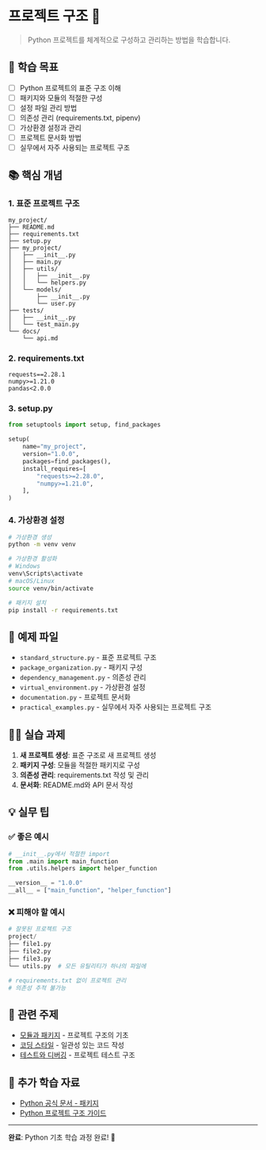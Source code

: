 # 프로젝트 구조 📁

> Python 프로젝트를 체계적으로 구성하고 관리하는 방법을 학습합니다.

## 🎯 학습 목표

- [ ] Python 프로젝트의 표준 구조 이해
- [ ] 패키지와 모듈의 적절한 구성
- [ ] 설정 파일 관리 방법
- [ ] 의존성 관리 (requirements.txt, pipenv)
- [ ] 가상환경 설정과 관리
- [ ] 프로젝트 문서화 방법
- [ ] 실무에서 자주 사용되는 프로젝트 구조

## 📚 핵심 개념

### 1. 표준 프로젝트 구조
```
my_project/
├── README.md
├── requirements.txt
├── setup.py
├── my_project/
│   ├── __init__.py
│   ├── main.py
│   ├── utils/
│   │   ├── __init__.py
│   │   └── helpers.py
│   └── models/
│       ├── __init__.py
│       └── user.py
├── tests/
│   ├── __init__.py
│   └── test_main.py
└── docs/
    └── api.md
```

### 2. requirements.txt
```
requests==2.28.1
numpy>=1.21.0
pandas<2.0.0
```

### 3. setup.py
```python
from setuptools import setup, find_packages

setup(
    name="my_project",
    version="1.0.0",
    packages=find_packages(),
    install_requires=[
        "requests>=2.28.0",
        "numpy>=1.21.0",
    ],
)
```

### 4. 가상환경 설정
```bash
# 가상환경 생성
python -m venv venv

# 가상환경 활성화
# Windows
venv\Scripts\activate
# macOS/Linux
source venv/bin/activate

# 패키지 설치
pip install -r requirements.txt
```

## 📁 예제 파일

- `standard_structure.py` - 표준 프로젝트 구조
- `package_organization.py` - 패키지 구성
- `dependency_management.py` - 의존성 관리
- `virtual_environment.py` - 가상환경 설정
- `documentation.py` - 프로젝트 문서화
- `practical_examples.py` - 실무에서 자주 사용되는 프로젝트 구조

## 🏃‍♂️ 실습 과제

1. **새 프로젝트 생성**: 표준 구조로 새 프로젝트 생성
2. **패키지 구성**: 모듈을 적절한 패키지로 구성
3. **의존성 관리**: requirements.txt 작성 및 관리
4. **문서화**: README.md와 API 문서 작성

## 💡 실무 팁

### ✅ 좋은 예시
```python
# __init__.py에서 적절한 import
from .main import main_function
from .utils.helpers import helper_function

__version__ = "1.0.0"
__all__ = ["main_function", "helper_function"]
```

### ❌ 피해야 할 예시
```python
# 잘못된 프로젝트 구조
project/
├── file1.py
├── file2.py
├── file3.py
└── utils.py  # 모든 유틸리티가 하나의 파일에

# requirements.txt 없이 프로젝트 관리
# 의존성 추적 불가능
```

## 🔗 관련 주제

- [모듈과 패키지](../../03-functions-modules/modules/) - 프로젝트 구조의 기초
- [코딩 스타일](../../08-best-practices/coding-style/) - 일관성 있는 코드 작성
- [테스트와 디버깅](../../08-best-practices/testing-debugging/) - 프로젝트 테스트 구조

## 📖 추가 학습 자료

- [Python 공식 문서 - 패키지](https://docs.python.org/3/tutorial/modules.html#packages)
- [Python 프로젝트 구조 가이드](https://docs.python-guide.org/writing/structure/)

---

**완료**: Python 기초 학습 과정 완료! 🎉
